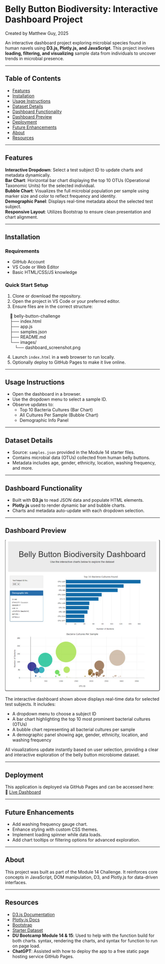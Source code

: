 # **Belly Button Biodiversity: Interactive Dashboard Project**

Created by Matthew Guy, 2025

An interactive dashboard project exploring microbial species found in human navels using **D3.js, Plotly.js, and JavaScript**. This project involves **loading, filtering, and visualizing** sample data from individuals to uncover trends in microbial presence.

---

## **Table of Contents**
- [Features](#features)
- [Installation](#installation)
- [Usage Instructions](#usage-instructions)
- [Dataset Details](#dataset-details)
- [Dashboard Functionality](#dashboard-functionality)
- [Dashboard Preview](#dashboard-preview)
- [Deployment](#deployment)
- [Future Enhancements](#future-enhancements)
- [About](#about)
- [Resources](#resources)

---

## **Features**

**Interactive Dropdown**: Select a test subject ID to update charts and metadata dynamically.  
**Bar Chart**: Horizontal bar chart displaying the top 10 OTUs (Operational Taxonomic Units) for the selected individual.  
**Bubble Chart**: Visualizes the full microbial population per sample using marker size and color to reflect frequency and identity.  
**Demographic Panel**: Displays real-time metadata about the selected test subject.  
**Responsive Layout**: Utilizes Bootstrap to ensure clean presentation and chart alignment.

---

## **Installation**

### **Requirements**
- GitHub Account  
- VS Code or Web Editor  
- Basic HTML/CSS/JS knowledge

### **Quick Start Setup**

1. Clone or download the repository.  
2. Open the project in VS Code or your preferred editor.  
3. Ensure files are in the correct structure:

&nbsp;&nbsp;&nbsp;&nbsp;📁 belly-button-challenge  
&nbsp;&nbsp;&nbsp;&nbsp;├── index.html  
&nbsp;&nbsp;&nbsp;&nbsp;├── app.js  
&nbsp;&nbsp;&nbsp;&nbsp;├── samples.json  
&nbsp;&nbsp;&nbsp;&nbsp;├── README.md  
&nbsp;&nbsp;&nbsp;&nbsp;└── images/  
&nbsp;&nbsp;&nbsp;&nbsp;&nbsp;&nbsp;&nbsp;&nbsp;└── dashboard_screenshot.png  

4. Launch `index.html` in a web browser to run locally.  
5. Optionally deploy to GitHub Pages to make it live online.

---

## **Usage Instructions**

- Open the dashboard in a browser.  
- Use the dropdown menu to select a sample ID.  
- Observe updates to:  
  - Top 10 Bacteria Cultures (Bar Chart)  
  - All Cultures Per Sample (Bubble Chart)  
  - Demographic Info Panel

---

## **Dataset Details**

- Source: `samples.json` provided in the Module 14 starter files.  
- Contains microbial data (OTUs) collected from human belly buttons.  
- Metadata includes age, gender, ethnicity, location, washing frequency, and more.

---

## **Dashboard Functionality**

- Built with **D3.js** to read JSON data and populate HTML elements.  
- **Plotly.js** used to render dynamic bar and bubble charts.  
- Charts and metadata auto-update with each dropdown selection.

---

## **Dashboard Preview**

![Belly Button Biodiversity Dashboard Preview](images/dashboard_screenshot.png)

The interactive dashboard shown above displays real-time data for selected test subjects. It includes:

- A dropdown menu to choose a subject ID  
- A bar chart highlighting the top 10 most prominent bacterial cultures (OTUs)  
- A bubble chart representing all bacterial cultures per sample  
- A demographic panel showing age, gender, ethnicity, location, and washing frequency  

All visualizations update instantly based on user selection, providing a clear and interactive exploration of the belly button microbiome dataset.

---

## **Deployment**

This application is deployed via GitHub Pages and can be accessed here:  
🔗 [Live Dashboard](https://mattguy22.github.io/belly-button-challenge/)  

---

## **Future Enhancements**

- Add washing frequency gauge chart.  
- Enhance styling with custom CSS themes.  
- Implement loading spinner while data loads.  
- Add chart tooltips or filtering options for advanced exploration.

---

## **About**

This project was built as part of the Module 14 Challenge. It reinforces core concepts in JavaScript, DOM manipulation, D3, and Plotly.js for data-driven interfaces.

---

## **Resources**

- [D3.js Documentation](https://d3js.org)  
- [Plotly.js Docs](https://plotly.com/javascript/)  
- [Bootstrap](https://getbootstrap.com)  
- [Starter Dataset](https://static.bc-edx.com/data/dl-1-2/m14/lms/starter/samples.json)
- **DU Bootcamp Module 14 & 15**: Used to help with the function build for both charts. syntax, rendering the charts, and syntax for function to run on page load.  
- **ChatGPT**: Assisted with how to deploy the app to a free static page hosting service GitHub Pages.  